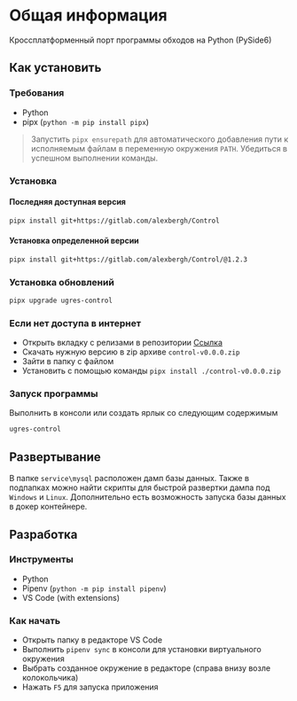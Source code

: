 # Общая информация

Кроссплатформенный порт программы обходов на Python (PySide6)

## Как установить

### Требования

* Python
* pipx (`python -m pip install pipx`)

> Запустить `pipx ensurepath` для автоматического добавления пути к исполняемым файлам в переменную окружения `PATH`. Убедиться в успешном выполнении команды.

### Установка

#### Последняя доступная версия

```bash
pipx install git+https://gitlab.com/alexbergh/Control
```

#### Установка определенной версии

```bash
pipx install git+https://gitlab.com/alexbergh/Control/@1.2.3
```

### Установка обновлений

```bash
pipx upgrade ugres-control
```

### Если нет доступа в интернет

* Открыть вкладку с релизами в репозитории [Ссылка](https://gitlab.com/p34ch/control/-/releases)
* Скачать нужную версию в zip архиве `control-v0.0.0.zip`
* Зайти в папку с файлом
* Установить с помощью команды `pipx install ./control-v0.0.0.zip`

### Запуск программы

Выполнить в консоли или создать ярлык со следующим содержимым

```bash
ugres-control
```

## Развертывание

В папке `service\mysql` расположен дамп базы данных. Также в подпапках можно найти скрипты для быстрой развертки дампа под `Windows` и `Linux`.
Дополнительно есть возможность запуска базы данных в докер контейнере.

## Разработка

### Инструменты

* Python
* Pipenv (`python -m pip install pipenv`)
* VS Code (with extensions)

### Как начать

* Открыть папку в редакторе VS Code
* Выполнить `pipenv sync` в консоли для установки виртуального окружения
* Выбрать созданное окружение в редакторе (справа внизу возле колокольчика)
* Нажать `F5` для запуска приложения
